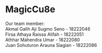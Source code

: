# MagicCu8e

Our team member:<br/>
Akmal Galih Aji Sugmo Seno - 18222046<br/>
Firsa Athaya Raissa Alifah - 18222051<br/>
Athhar Mahendra Umar - 18222080<br/>
Juan Sohuturon Arauna Siagian - 18222086<br/>
